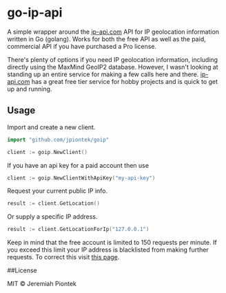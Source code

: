 # go-ip-api

A simple wrapper around the  [ip-api.com](http://ip-api.com) API for IP geolocation information written in Go (golang). Works for both the free API as well as the paid, commercial API if you have purchased a Pro license.

There's plenty of options if you need IP geolocation information, including directly using the MaxMind GeoIP2 database. However, I wasn't looking 
at standing up an entire service for making a few calls here and there. [ip-api.com](http://ip-api.com) has a great free tier service for hobby
projects and is quick to get up and running.

## Usage

Import and create a new client.

```go
import "github.com/jpiontek/goip"

client := goip.NewClient()
```

If you have an api key for a paid account then use

```go
client := goip.NewClientWithApiKey("my-api-key")
```

Request your current public IP info.

```go
result := client.GetLocation()
```

Or supply a specific IP address.

```go
result := client.GetLocationForIp("127.0.0.1")
```

Keep in mind that the free account is limited to 150 requests per minute. If you exceed this limit your IP address is blacklisted from making further requests.
To correct this visit [this page](http://ip-api.com/docs/unban).

##License

MIT &copy; Jeremiah Piontek

